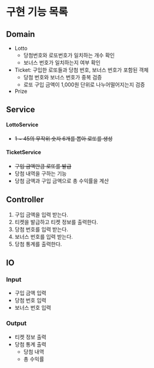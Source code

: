 
# 구현 기능 목록

## Domain
- Lotto
  - 당첨번호와 로또번호가 일치하는 개수 확인
  - 보너스 번호가 일치하는지 여부 확인
- Ticket: 구입한 로또들과 당첨 번호, 보너스 번호가 포함된 객체
  - 당첨 번호와 보너스 번호가 중복 검증
  - 로또 구입 금액이 1,000원 단위로 나누어떨어지는지 검증
- Prize

## Service
#### LottoService
- ~~1 ~ 45의 무작위 숫자 6개를 뽑아 로또를 생성~~ 
#### TicketService
- ~~구입 금액만큼 로또를 발급~~
- 당첨 내역을 구하는 기능
- 당첨 금액과 구입 금액으로 총 수익률을 계산

## Controller
1. 구입 금액을 입력 받는다.
2. 티켓을 발급하고 티켓 정보를 출력한다.
3. 당첨 번호를 입력 받는다.
4. 보너스 번호를 입력 받는다.
6. 당첨 통계를 출력한다.

## IO
### Input
- 구입 금액 입력
- 당첨 번호 입력
- 보너스 번호 입력

### Output
- 티켓 정보 출력
- 당첨 통계 출력
  - 당첨 내역
  - 총 수익률
